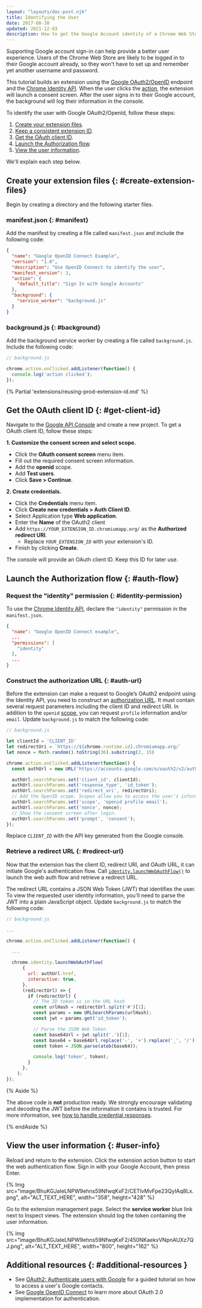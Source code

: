 ```yaml
---
layout: "layouts/doc-post.njk"
title: Identifying the User
date: 2017-08-30
updated: 2021-12-03
description: How to get the Google Account identity of a Chrome Web Store user.
---
```


Supporting Google account sign-in can help provide a better user experience. Users of the Chrome Web Store are likely to be logged in to their Google account already, so they won't have to set up and remember yet another username and password.

This tutorial builds an extension using the [Google OAuth2/OpenID][google-openid] endpoint and the [Chrome
Identity API][identity-api]. When the user clicks the [action][action], the extension will launch a consent
screen. After the user signs in to their Google account, the background will log their
information in the console.

To identify the user with Google OAuth2/OpenId, follow these steps:

1. [Create your extension files][create-files].
2. [Keep a consistent extension ID][consistent-id].
3. [Get the OAuth client ID][client-id].
4. [Launch the Authorization flow][auth-flow].
5. [View the user information][view-user-info].

We'll explain each step below.

## Create your extension files {: #create-extension-files}

Begin by creating a directory and the following starter files.

### manifest.json {: #manifest}

Add the manifest by creating a file called `manifest.json` and include the following code:

```json
{
  "name": "Google OpenID Connect Example",
  "version": "1.0",
  "description": "Use OpenID Connect to identify the user",
  "manifest_version": 3,
  "action": {
    "default_title": "Sign In with Google Accounts"
  },
  "background": {
    "service_worker": "background.js"
  }
}
```

### background.js {: #background}

Add the background service worker by creating a file called `background.js`. Include the following
code:

```javascript
// background.js

chrome.action.onClicked.addListener(function() {
  console.log('action clicked');
});
```

{% Partial 'extensions/reusing-prod-extension-id.md' %}

## Get the OAuth client ID {: #get-client-id}

Navigate to the [Google API Console][google-console] and create a new project. To get a OAuth client
ID, follow these steps:

**1. Customize the consent screen and select scope.**
   - Click the **OAuth consent screen** menu item.
   - Fill out the required consent screen information.
   - Add the **openid** scope.
   - Add **Test users**.
   - Click **Save > Continue**.

**2. Create credentials.**
   - Click the **Credentials** menu item.
   - Click **Create new credentials > Auth Client ID**.
   - Select Application type **Web application**.
   - Enter the **Name** of the OAuth2 client
   - Add `https://YOUR_EXTENSION_ID.chromiumapp.org/` as the **Authorized redirect URI**.
     - Replace <code><var>YOUR_EXTENSION_ID</var></code> with your extension's ID.
   - Finish by clicking **Create**.

The console will provide an OAuth client ID. Keep this ID for later use.

## Launch the Authorization flow {: #auth-flow}

### Request the "identity" permission {: #identity-permission}

To use the [Chrome Identity API][identity-api], declare the `"identity"` permission in the
`manifest.json`.

```json
{
  "name": "Google OpenID Connect example",
  ...
  "permissions": [
    "identity"
  ],
  ...
}
```

### Construct the authorization URL {: #auth-url}

Before the extension can make a request to Google’s OAuth2 endpoint using the Identity API, you need
to construct an [authorization URL][auth-url]. It must contain several request parameters including
the client ID and redirect URI. In addition to the `openid` [scope][openid-scopes], you can request
`profile` information and/or `email`. Update `background.js` to match the following code:

```javascript
// background.js

let clientId = 'CLIENT_ID'
let redirectUri = `https://${chrome.runtime.id}.chromiumapp.org/`
let nonce = Math.random().toString(36).substring(2, 15)

chrome.action.onClicked.addListener(function() {
  const authUrl = new URL('https://accounts.google.com/o/oauth2/v2/auth');

  authUrl.searchParams.set('client_id', clientId);
  authUrl.searchParams.set('response_type', 'id_token');
  authUrl.searchParams.set('redirect_uri', redirectUri);
  // Add the OpenID scope. Scopes allow you to access the user’s information.
  authUrl.searchParams.set('scope', 'openid profile email');
  authUrl.searchParams.set('nonce', nonce);
  // Show the consent screen after login.
  authUrl.searchParams.set('prompt', 'consent');
});
```

Replace <code><var>CLIENT_ID</var></code> with the API key generated from the Google console.

### Retrieve a redirect URL {: #redirect-url}

Now that the extension has the client ID, redirect URI, and OAuth URL, it can initiate Google's
authentication flow. Call [`identity.launchWebAuthFlow()`][identity-webauthflow] to launch the web
auth flow and retrieve a redirect URL.

The redirect URL contains a JSON Web Token (JWT) that identifies the user. To view the requested
user identity information, you'll need to parse the JWT into a plain JavaScript object. Update
`background.js` to match the following code:

```javascript
// background.js

...

chrome.action.onClicked.addListener(function() {

  ...

  chrome.identity.launchWebAuthFlow(
      {
        url: authUrl.href,
        interactive: true,
      },
      (redirectUrl) => {
        if (redirectUrl) {
          // The ID token is in the URL hash
          const urlHash = redirectUrl.split('#')[1];
          const params = new URLSearchParams(urlHash);
          const jwt = params.get('id_token');

          // Parse the JSON Web Token
          const base64Url = jwt.split('.')[1];
          const base64 = base64Url.replace('-', '+').replace('_', '/');
          const token = JSON.parse(atob(base64));

          console.log('token', token);
        }
      },
    );
});
```

{% Aside %}

The above code is **not** production ready. We strongly encourage validating and decoding the JWT
before the information it contains is trusted. For more information, see [how to handle credential
responses][credential-responses].

{% endAside %}

## View the user information {: #user-info}

Reload and return to the extension. Click the extension action button to start the web
authentication flow. Sign in with your Google Account, then press Enter.

{% Img src="image/BhuKGJaIeLNPW9ehns59NfwqKxF2/CETlvMvFpe23QyIAq8Lx.png", alt="ALT_TEXT_HERE",
width="358", height="428" %}

Go to the extension management page. Select the **service worker** blue link next to
Inspect views. The extension should log the token containing the user information.

{% Img src="image/BhuKGJaIeLNPW9ehns59NfwqKxF2/450NKaekvVNpnAUXz7QJ.png", alt="ALT_TEXT_HERE",
width="800", height="162" %}

## Additional resources {: #additional-resources }

- See [OAuth2: Authenticate users with Google][oauth-google-contacts] for a guided tutorial on how
  to access a user's Google contacts.
- See [Google OpenID Connect][google-openid] to learn more about OAuth 2.0 implementation for
  authentication.

[action]: /docs/extensions/reference/action/
[auth-flow]: #auth-flow
[auth-url]: https://openid.net/specs/openid-connect-core-1_0.html#AuthRequest
[client-id]: #get-client-id
[consistent-id]: #keep-consistent-id
[create-files]: #create-extension-files
[credential-responses]: https://developers.google.com/identity/gsi/web/guides/handle-credential-responses-js-functions
[google-console]: https://console.developers.google.com
[google-openid]: https://developers.google.com/identity/protocols/oauth2/openid-connect
[identity-api]: /docs/extensions/reference/identity/
[identity-webauthflow]: /docs/extensions/reference/identity/#method-launchWebAuthFlow
[oauth-google-contacts]: /docs/extensions/mv3/tut_oauth/
[openid-scopes]: https://openid.net/specs/openid-connect-core-1_0.html#StandardClaims
[view-user-info]: #user-info
